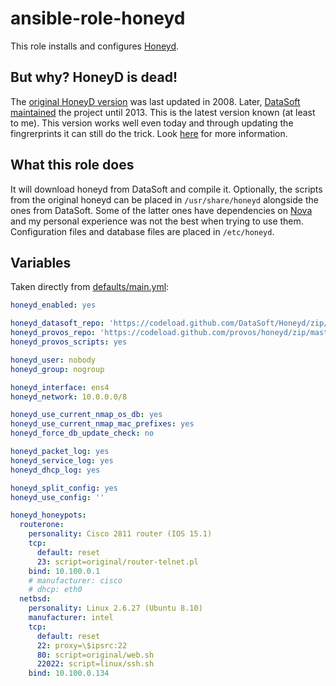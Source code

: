 # ansible-role-honeyd

This role installs and configures [Honeyd](http://www.honeyd.org/). 

## But why? HoneyD is dead!
The [original HoneyD version](https://github.com/provos/honeyd) was last updated in 2008. Later, [DataSoft maintained](https://github.com/DataSoft/Honeyd/commits/master) the project until 2013. This is the latest version known (at least to me). This version works well even today and through updating the fingrerprints it can still do the trick. Look [here](https://github.com/DataSoft/Honeyd/issues/91) for more information.

## What this role does
It will download honeyd from DataSoft and compile it. Optionally, the scripts from the original honeyd can be placed in `/usr/share/honeyd` alongside the ones from DataSoft. Some of the latter ones have dependencies on [Nova](https://github.com/DataSoft/Nova) and my personal experience was not the best when trying to use them. Configuration files and database files are placed in `/etc/honeyd`. 

## Variables
Taken directly from [defaults/main.yml](https://github.com/tterranigma/ansible-role-honeyd/blob/master/defaults/main.yml):
```yml
honeyd_enabled: yes                                                             # Turns off the role completely

honeyd_datasoft_repo: 'https://codeload.github.com/DataSoft/Honeyd/zip/master'  # Where honeyd will be downloaded from
honeyd_provos_repo: 'https://codeload.github.com/provos/honeyd/zip/master'      # For the original service scripts
honeyd_provos_scripts: yes                                                      # Enables installing original service scripts

honeyd_user: nobody                                                             # The user honeyd will run as
honeyd_group: nogroup                                                           # The group honeyd will run as

honeyd_interface: ens4                                                          # The interface honeyd will listen on
honeyd_network: 10.0.0.0/8                                                      # Packets destined to this subnet will be captured by honeyd

honeyd_use_current_nmap_os_db: yes                                              # Update the OS db
honeyd_use_current_nmap_mac_prefixes: yes                                       # Update MAC prefixes
honeyd_force_db_update_check: no                                                # If yes, it will cause ansible to check for updates in the OS/MAC databases

honeyd_packet_log: yes                                                          # Enables packet logging
honeyd_service_log: yes                                                         # Enables service logging
honeyd_dhcp_log: yes                                                            # Enables DHCP logging

honeyd_split_config: yes                                                        # Split configuration into one file per defined honeypot
honeyd_use_config: ''                                                           # a local file to upload and integrate with the rest of the configuration

honeyd_honeypots:                                                               # Example of how honeypots are defined. All the supported
  routerone:                                                                    # options are shown.
    personality: Cisco 2811 router (IOS 15.1)
    tcp:
      default: reset
      23: script=original/router-telnet.pl
    bind: 10.100.0.1
    # manufacturer: cisco
    # dhcp: eth0
  netbsd:
    personality: Linux 2.6.27 (Ubuntu 8.10)
    manufacturer: intel
    tcp:
      default: reset
      22: proxy=\$ipsrc:22
      80: script=original/web.sh
      22022: script=linux/ssh.sh
    bind: 10.100.0.134
```
